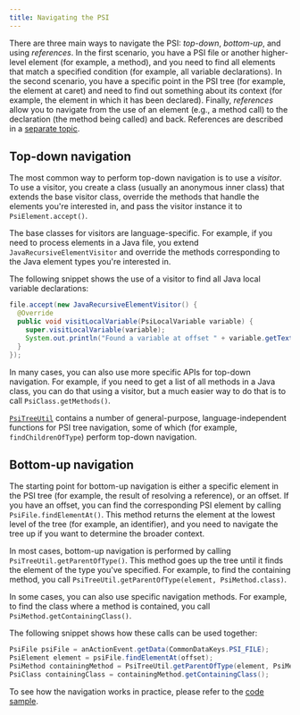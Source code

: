 ```yaml
---
title: Navigating the PSI
---
```


There are three main ways to navigate the PSI: *top-down*, *bottom-up*, and using *references*. In the first scenario, 
you have a PSI file or another higher-level element (for example, a method), and you need to find all elements that match a
specified condition (for example, all variable declarations). In the second scenario, you have a specific point
in the PSI tree (for example, the element at caret) and need to find out something about its context (for example,
the element in which it has been declared). Finally, *references* allow you to navigate from the use of an element
(e.g., a method call) to the declaration (the method being called) and back. References are described in a
[separate topic](psi_references.md).


## Top-down navigation

The most common way to perform top-down navigation is to use a *visitor*. To use a visitor, you create a class
(usually an anonymous inner class) that extends the base visitor class, override the methods that handle the elements
you're interested in, and pass the visitor instance it to `PsiElement.accept()`.

The base classes for visitors are language-specific. For example, if you need to process elements in a Java file,
you extend `JavaRecursiveElementVisitor` and override the methods corresponding to the Java element types you're
interested in. 

The following snippet shows the use of a visitor to find all Java local variable declarations:

```java
file.accept(new JavaRecursiveElementVisitor() {
  @Override
  public void visitLocalVariable(PsiLocalVariable variable) {
    super.visitLocalVariable(variable);
    System.out.println("Found a variable at offset " + variable.getTextRange().getStartOffset());
  }
});
```

In many cases, you can also use more specific APIs for top-down navigation. For example, if you need to get a list of
all methods in a Java class, you can do that using a visitor, but a much easier way to do that is to call `PsiClass.getMethods()`.

[`PsiTreeUtil`](upsource:///platform/core-api/src/com/intellij/psi/util/PsiTreeUtil.java) contains a number of
general-purpose, language-independent functions for PSI tree navigation, some of which (for example, `findChildrenOfType`)
perform top-down navigation.

## Bottom-up navigation

The starting point for bottom-up navigation is either a specific element in the PSI tree (for example, the result of
resolving a reference), or an offset. If you have an offset, you can find the corresponding PSI element by calling
`PsiFile.findElementAt()`. This method returns the element at the lowest level of the tree (for example, an identifier),
and you need to navigate the tree up if you want to determine the broader context.

In most cases, bottom-up navigation is performed by calling `PsiTreeUtil.getParentOfType()`. This method goes up the
tree until it finds the element of the type you've specified. For example, to find the containing method, you call
`PsiTreeUtil.getParentOfType(element, PsiMethod.class)`.

In some cases, you can also use specific navigation methods. For example, to find the class where a method is contained,
you call `PsiMethod.getContainingClass()`.

The following snippet shows how these calls can be used together:

```java
PsiFile psiFile = anActionEvent.getData(CommonDataKeys.PSI_FILE);
PsiElement element = psiFile.findElementAt(offset);
PsiMethod containingMethod = PsiTreeUtil.getParentOfType(element, PsiMethod.class);
PsiClass containingClass = containingMethod.getContainingClass();
```

To see how the navigation works in practice, please refer to the 
[code sample](https://github.com/JetBrains/intellij-sdk-docs/blob/master/code_samples/psi_demo/src/com/intellij/tutorials/psi/PsiNavigationDemoAction.java).

